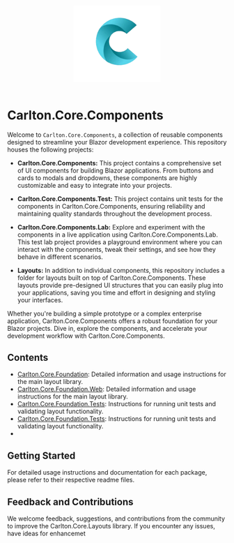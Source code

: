 <div align="center">
    <img src="../Components/Carlton.Core.Components/wwwroot/images/CarltonLogo.png" alt="Carlton Logo" width="200" />
</div>
</br>


# Carlton.Core.Components

Welcome to `Carlton.Core.Components`, a collection of reusable components designed to streamline your Blazor development experience. This repository houses the following projects:

- **Carlton.Core.Components:** This project contains a comprehensive set of UI components for building Blazor applications. From buttons and cards to modals and dropdowns, these components are highly customizable and easy to integrate into your projects.

- **Carlton.Core.Components.Test:** This project contains unit tests for the components in Carlton.Core.Components, ensuring reliability and maintaining quality standards throughout the development process.

- **Carlton.Core.Components.Lab:** Explore and experiment with the components in a live application using Carlton.Core.Components.Lab. This test lab project provides a playground environment where you can interact with the components, tweak their settings, and see how they behave in different scenarios.

- **Layouts:** In addition to individual components, this repository includes a folder for layouts built on top of Carlton.Core.Components. These layouts provide pre-designed UI structures that you can easily plug into your applications, saving you time and effort in designing and styling your interfaces.

Whether you're building a simple prototype or a complex enterprise application, Carlton.Core.Components offers a robust foundation for your Blazor projects. Dive in, explore the components, and accelerate your development workflow with Carlton.Core.Components.

## Contents

- [Carlton.Core.Foundation](./Carlton.Core.Components/README.md): Detailed information and usage instructions for the main layout library.
- [Carlton.Core.Foundation.Web](./Carlton.Core.Components.Test/README.md): Detailed information and usage instructions for the main layout library.
- [Carlton.Core.Foundation.Tests](./Carlton.Core.Components.Lab/README.md): Instructions for running unit tests and validating layout functionality.
- [Carlton.Core.Foundation.Tests](./Layouts/README.md): Instructions for running unit tests and validating layout functionality.
- 
## Getting Started

For detailed usage instructions and documentation for each package, please refer to their respective readme files.

## Feedback and Contributions

We welcome feedback, suggestions, and contributions from the community to improve the Carlton.Core.Layouts library. If you encounter any issues, have ideas for enhancemet
